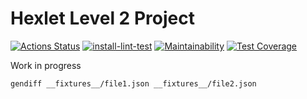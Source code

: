 # Hexlet Level 2 Project
[![Actions Status](https://github.com/DemX86/frontend-project-lvl2/workflows/hexlet-check/badge.svg)](https://github.com/DemX86/frontend-project-lvl2/actions)
[![install-lint-test](https://github.com/DemX86/frontend-project-lvl2/actions/workflows/install-lint-test.yml/badge.svg)](https://github.com/DemX86/frontend-project-lvl2/actions/workflows/install-lint-test.yml)
[![Maintainability](https://api.codeclimate.com/v1/badges/c919d699b119bd9f1f0d/maintainability)](https://codeclimate.com/github/DemX86/frontend-project-lvl2/maintainability)
[![Test Coverage](https://api.codeclimate.com/v1/badges/c919d699b119bd9f1f0d/test_coverage)](https://codeclimate.com/github/DemX86/frontend-project-lvl2/test_coverage)

Work in progress
```
gendiff __fixtures__/file1.json __fixtures__/file2.json
```
